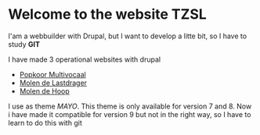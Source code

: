 # Welcome to the website TZSL

I'am a webbuilder with Drupal, but I want to develop a litte bit, so I have to study **GIT** 

I have made 3 operational websites with drupal
- [Popkoor Multivocaal](multivocaal.nl)
- [Molen de Lastdrager](molendelastdrager.nl)
- [Molen de Hoop](dehoopwieringerwaard.nl)

I use as theme _MAYO_. This theme is only available for version 7 and 8. Now i have made it compatible for version 9 but not in the right way, so I have to learn to do this with git



